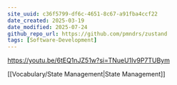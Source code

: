 ```yaml
---
site_uuid: c36f5799-df6c-4651-8c67-a91fba4ccf22
date_created: 2025-03-19
date_modified: 2025-07-24
github_repo_url: https://github.com/pmndrs/zustand
tags: [Software-Development]
---
```















































https://youtu.be/6tEQ1nJZ51w?si=TNueU1Iv9P7TUBym

[[Vocabulary/State Management|State Management]]
